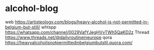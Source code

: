 # alcohol-blog
web https://artisteology.com/blogs/heavy-alcohol-is-not-permitted-in-belgium-but-still/    whtspp https://whatsapp.com/channel/0029VafYJegHVvTWh5QaKD2z  Thread https://www.threads.net/@dailyroutineineurope  qora https://heavyalcoholisnotpermittedinbelgiumbutstil.quora.com/    
